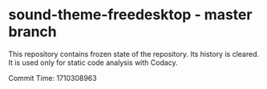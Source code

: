 # sound-theme-freedesktop - master branch

This repository contains frozen state of the repository.
Its history is cleared. It is used only for static code
analysis with Codacy.

Commit Time: 1710308963